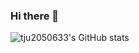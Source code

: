 ### Hi there 👋

![tju2050633's GitHub stats](https://github-readme-stats.vercel.app/api?username=tju2050633&show_icons=true&theme=onedark)

